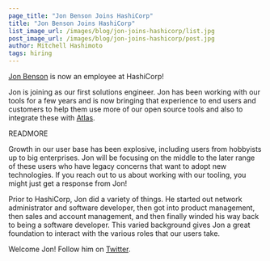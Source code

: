 ```yaml
---
page_title: "Jon Benson Joins HashiCorp"
title: "Jon Benson Joins HashiCorp"
list_image_url: /images/blog/jon-joins-hashicorp/list.jpg
post_image_url: /images/blog/jon-joins-hashicorp/post.jpg
author: Mitchell Hashimoto
tags: hiring
---
```


[Jon Benson](https://twitter.com/jm_benson)
is now an employee at HashiCorp!

Jon is joining as our first solutions engineer. Jon has been working with
our tools for a few years and is now bringing that experience to end users
and customers to help them use more of our open source tools and also to
integrate these with [Atlas](https://atlas.hashicorp.com).

READMORE

Growth in our user base has been explosive, including users from hobbyists
up to big enterprises. Jon will be focusing on the middle to the later range
of these users who have legacy concerns that want to adopt new technologies.
If you reach out to us about working with our tooling, you might just get
a response from Jon!

Prior to HashiCorp, Jon did a variety of things. He started out network
administrator and software developer, then got into product management,
then sales and account management, and then finally winded his way back to
being a software developer. This varied background gives Jon a great foundation
to interact with the various roles that our users take.

Welcome Jon! Follow him on [Twitter](https://twitter.com/jm_benson).
